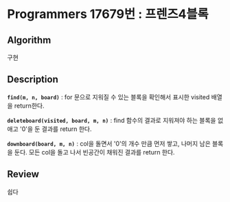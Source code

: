 # Programmers 17679번 : 프렌즈4블록

## Algorithm

구현

## Description

**`find(m, n, board)`** : for 문으로 지워질 수 있는 블록을 확인해서 표시한 visited 배열을 return한다.

**`deleteboard(visited, board, m, n)`** : find 함수의 결과로 지워져야 하는 블록을 없애고 '0'을 둔 결과를 return 한다.

**`downboard(board, m, n)`** : col을 돌면서 '0'의 개수 만큼 먼저 쌓고, 나머지 남은 블록을 둔다. 모든 col을 돌고 나서 빈공간이 채워진 결과를 return 한다.

## Review

쉽다

